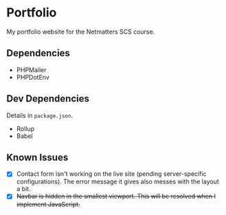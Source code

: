 # Portfolio
My portfolio website for the Netmatters SCS course.

## Dependencies
- PHPMailer
- PHPDotEnv

## Dev Dependencies
Details in `package.json`.
- Rollup
- Babel

## Known Issues
- [X] Contact form isn't working on the live site (pending server-specific configurations). The error message it gives also messes with the layout a bit.
- [X] ~~Navbar is hidden in the smallest viewport. This will be resolved when I implement JavaScript.~~
